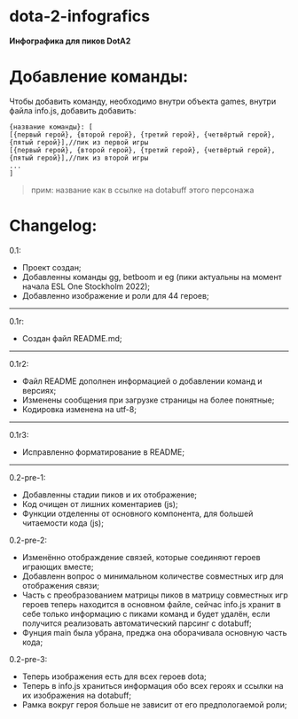 # dota-2-infografics

**Инфографика для пиков DotA2**

# Добавление команды:
Чтобы добавить команду, необходимо внутри объекта games, внутри файла info.js, добавить добавить:  

    {название команды}: [  
    [{первый герой}, {второй герой}, {третий герой}, {четвёртый герой}, {пятый герой}],//пик из первой игры  
    [{первый герой}, {второй герой}, {третий герой}, {четвёртый герой}, {пятый герой}],//пик из второй игры  
    ...  
    ]  

>прим: название как в ссылке на dotabuff этого персонажа

# Changelog:
0.1:

 - Проект создан;
 - Добавленны команды gg, betboom и eg (пики актуальны на момент начала ESL One Stockholm 2022);
 - Добавленно изображение и роли для 44 героев;

---

0.1r:

 - Создан файл README.md;

---

0.1r2:

 - Файл README дополнен информацией о добавлении команд и версиях;
 - Изменены сообщения при загрузке страницы на более понятные;
 - Кодировка изменена на utf-8;

---

0.1r3:

 - Исправленно форматирование в README;
---

0.2-pre-1:

 - Добавленны стадии пиков и их отображение;
 - Код очищен от лишних коментариев (js);
 - Функции отделенны от основного компонента, для большей читаемости кода (js);

0.2-pre-2:

 - Изменённо отображдение связей, которые соединяют героев играющих вместе;
 - Добавленн вопрос о минимальном количестве совместных игр для отображения связи;
 - Часть с преобразованием матрицы пиков в матрицу совместных игр героев теперь находится в основном файле, сейчас info.js хранит в себе только информацию с пиками команд и будет удалён, если получится реализовать автоматический парсинг с dotabuff;
 - Фунция main была убрана, преджа она оборачивала основную часть кода;

0.2-pre-3:

 - Теперь изображения есть для всех героев dota;
 - Теперь в info.js храниться информация обо всех героях и ссылки на их изображения на dotabuff;
 - Рамка вокруг героя больше не зависит от его предпологаемой роли;
